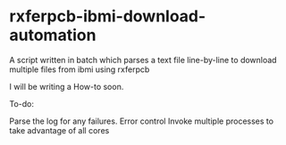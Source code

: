 # rxferpcb-ibmi-download-automation
A script written in batch which parses a text file line-by-line to download multiple files from ibmi using rxferpcb

I will be writing a How-to soon.







To-do:

Parse the log for any failures.
Error control
Invoke multiple processes to take advantage of all cores
